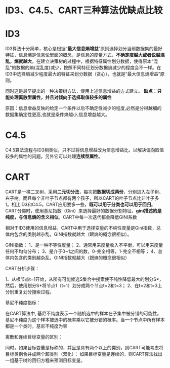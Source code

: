 # ID3、C4.5、CART三种算法优缺点比较

# ID3

ID3算法十分简单，核心是根据“**最大信息熵增益**”原则选择划分当前数据集的最好特征，信息熵是信息论里面的概念，是信息的度量方式，**不确定度越大或者说越混乱，熵就越大**。在建立决策树的过程中，根据特征属性划分数据，使得原本“混乱”的数据的熵(混乱度)减少，按照不同特征划分数据熵减少的程度会不一样。在ID3中选择熵减少程度最大的特征来划分数据（贪心），也就是“最大信息熵增益”原则。

同时这是最早提出的一种决策树方法，使用上述信息增益的方式建立。
**缺点：只能处理离散型属性，并且对倾向于选择取值较多的属性**

原因：信息增益反映的给定一个条件以后不确定性减少的程度,必然是分得越细的数据集确定性更高,也就是条件熵越小,信息增益越大。

# C4.5

C4.5算法流程与ID3相类似，只不过将信息增益改为信息增益比，以解决偏向取值较多的属性的问题，另外它可以处理**连续型属性**。

# CART

CART是一棵二叉树，采用**二元切分法**，每次把**数据切成两份**，分别进入左子树、右子树。而且每个非叶子节点都有两个孩子，所以CART的叶子节点比非叶子多1。相比ID3和C4.5，CART应用要多一些，**既可以用于分类也可以用于回归**。CART分类时，使用基尼指数（Gini）来选择最好的数据分割特征，**gini描述的是纯度，与信息熵的含义相似**。CART中每一次迭代都会降低GINI系数


相对于ID3使用的信息增益，CART中用于选择变量的不纯性度量是Gini指数，总体内包含的类别越杂乱，GINI指数就越大（跟熵的概念很相似）。

GINI指数： 
1、是一种不等性度量； 
2、通常用来度量收入不平衡，可以用来度量任何不均匀分布； 
3、是介于0~1之间的数，0-完全相等，1-完全不相等； 
4、总体内包含的类别越杂乱，GINI指数就越大（跟熵的概念很相似）

CART分析步骤：

1、从根节点t=1开始，从所有可能候选S集合中搜索使不纯性降低最大的划分S*，然后，使用划分S*将节点1（t=1）划分成两个节点t=2和t=3； 
2、在t=2和t=3上分别重复划分搜索过程。

基尼不纯度指标：

在CART算法中, 基尼不纯度表示一个随机选中的样本在子集中被分错的可能性。基尼不纯度为这个样本被选中的概率乘以它被分错的概率。当一个节点中所有样本都是一个类时，基尼不纯度为零

离散和连续目标变量的区别：

同时，如果目标变量是标称的，并且是具有两个以上的类别，则CART可能考虑将目标类别合并成两个超类别（双化）； 
如果目标变量是连续的，则CART算法找出一组基于树的回归方程来预测目标变量。